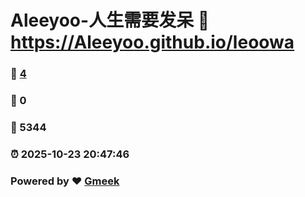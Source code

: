 # Aleeyoo-人生需要发呆 :link: https://Aleeyoo.github.io/leoowa 
### :page_facing_up: [4](https://Aleeyoo.github.io/leoowa/tag.html) 
### :speech_balloon: 0 
### :hibiscus: 5344 
### :alarm_clock: 2025-10-23 20:47:46 
### Powered by :heart: [Gmeek](https://github.com/Meekdai/Gmeek)
